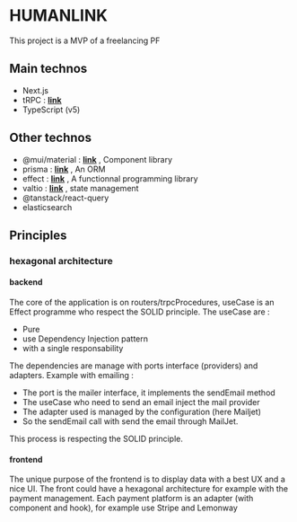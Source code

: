 # HUMANLINK

This project is a MVP of a freelancing PF

## Main technos

- Next.js
- tRPC : **[link](https://trpc.io/)**
- TypeScript (v5)

## Other technos

- @mui/material : **[link](https://mui.com/)** , Component library
- prisma : **[link](https://www.prisma.io/)** , An ORM
- effect : **[link](https://effect.website/)** , A functionnal programming library
- valtio : **[link](https://valtio.dev/)** , state management
- @tanstack/react-query
- elasticsearch

## Principles

### hexagonal architecture

#### backend

The core of the application is on routers/trpcProcedures, useCase is an Effect programme who respect the SOLID principle.
The useCase are :

- Pure
- use Dependency Injection pattern
- with a single responsability

The dependencies are manage with ports interface (providers) and adapters.
Example with emailing :

- The port is the mailer interface, it implements the sendEmail method
- The useCase who need to send an email inject the mail provider
- The adapter used is managed by the configuration (here Mailjet)
- So the sendEmail call with send the email through MailJet.

This process is respecting the SOLID principle.

#### frontend

The unique purpose of the frontend is to display data with a best UX and a nice UI.
The front could have a hexagonal architecture for example with the payment management. Each payment platform is an adapter (with component and hook), for example use Stripe and Lemonway

